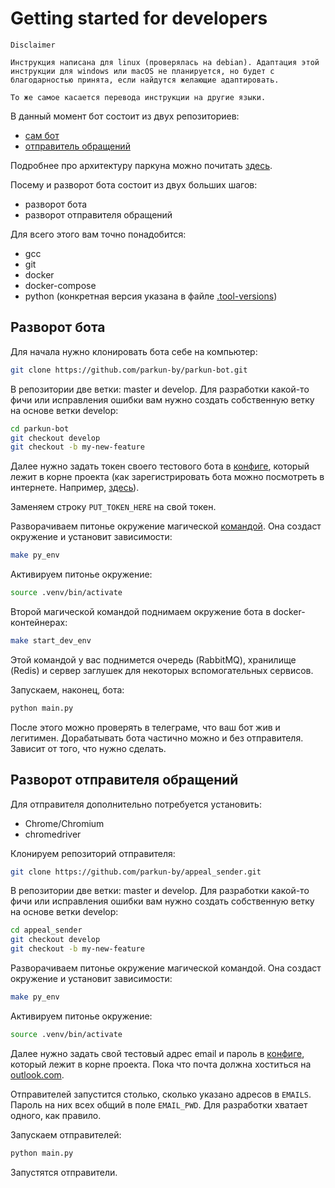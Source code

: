 # Getting started for developers

```text
Disclaimer

Инструкция написана для linux (проверялась на debian). Адаптация этой инструкции для windows или macOS не планируется, но будет с благодарностью принята, если найдутся желающие адаптировать.

То же самое касается перевода инструкции на другие языки.
```

В данный момент бот состоит из двух репозиториев:

- [сам бот](https://github.com/parkun-by/parkun-bot)
- [отправитель обращений](https://github.com/parkun-by/appeal_sender)

Подробнее про архитектуру паркуна можно почитать [здесь](./parkun_arch.md).

Посему и разворот бота состоит из двух больших шагов:

- разворот бота
- разворот отправителя обращений

Для всего этого вам точно понадобится:

- gcc
- git
- docker
- docker-compose
- python (конкретная версия указана в файле [.tool-versions](../../.tool-versions))

## Разворот бота

Для начала нужно клонировать бота себе на компьютер:

```sh
git clone https://github.com/parkun-by/parkun-bot.git
```

В репозитории две ветки: master и develop. Для разработки какой-то фичи или исправления ошибки вам нужно создать собственную ветку на основе ветки develop:

```sh
cd parkun-bot
git checkout develop
git checkout -b my-new-feature
```

Далее нужно задать токен своего тестового бота в [конфиге](../../config.py), который лежит в корне проекта (как зарегистрировать бота можно посмотреть в интернете. Например, [здесь](https://way23.ru/%D1%80%D0%B5%D0%B3%D0%B8%D1%81%D1%82%D1%80%D0%B0%D1%86%D0%B8%D1%8F-%D0%B1%D0%BE%D1%82%D0%B0-%D0%B2-telegram/)).

Заменяем строку `PUT_TOKEN_HERE` на свой токен.

Разворачиваем питонье окружение магической [командой](../../Makefile). Она создаст окружение и установит зависимости:

```sh
make py_env
```

Активируем питонье окружение:

```sh
source .venv/bin/activate
```

Второй магической командой поднимаем окружение бота в docker-контейнерах:

```sh
make start_dev_env
```

Этой командой у вас поднимется очередь (RabbitMQ), хранилище (Redis) и сервер заглушек для некоторых вспомогательных сервисов.

Запускаем, наконец, бота:

```sh
python main.py
```

После этого можно проверять в телеграме, что ваш бот жив и легитимен. Дорабатывать бота частично можно и без отправителя. Зависит от того, что нужно сделать.

## Разворот отправителя обращений

Для отправителя дополнительно потребуется установить:

- Chrome/Chromium
- chromedriver

Клонируем репозиторий отправителя:

```sh
git clone https://github.com/parkun-by/appeal_sender.git
```

В репозитории две ветки: master и develop. Для разработки какой-то фичи или исправления ошибки вам нужно создать собственную ветку на основе ветки develop:

```sh
cd appeal_sender
git checkout develop
git checkout -b my-new-feature
```

Разворачиваем питонье окружение магической командой. Она создаст окружение и установит зависимости:

```sh
make py_env
```

Активируем питонье окружение:

```sh
source .venv/bin/activate
```

Далее нужно задать свой тестовый адрес email и пароль в [конфиге](https://github.com/parkun-by/appeal_sender/blob/master/config.py), который лежит в корне проекта. Пока что почта должна хоститься на [outlook.com](outlook.com).

Отправителей запустится столько, сколько указано адресов в `EMAILS`. Пароль на них всех общий в поле `EMAIL_PWD`. Для разработки хватает одного, как правило.

Запускаем отправителей:

```sh
python main.py
```

Запустятся отправители.
